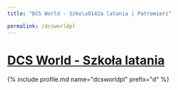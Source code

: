 ```yaml
---
title: "DCS World - Szko\u0142a latania | Patromierz"

permalink: /dcsworldpl
---
```


# [DCS World - Szkoła latania](https://patronite.pl/dcsworldpl)

{% include profile.md name="dcsworldpl" prefix="d" %}

